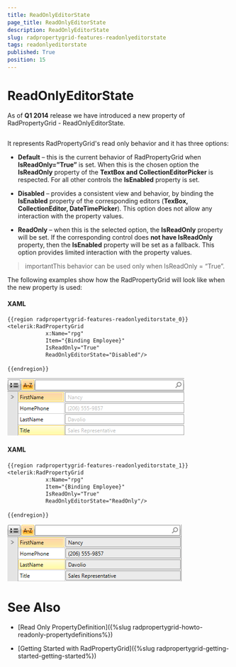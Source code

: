 ```yaml
---
title: ReadOnlyEditorState
page_title: ReadOnlyEditorState
description: ReadOnlyEditorState
slug: radpropertygrid-features-readonlyeditorstate
tags: readonlyeditorstate
published: True
position: 15
---
```


# ReadOnlyEditorState



As of __Q1 2014__ release we have introduced a new property of RadPropertyGrid - ReadOnlyEditorState.

## 

It represents RadPropertyGrid's read only behavior and it has three options:

* __Default__ – this is the current behavior of RadPropertyGrid when __IsReadOnly=”True”__ is set.  When this is the chosen option the __IsReadOnly__ property of the __TextBox and CollectionEditorPicker__ is respected. For all other controls the __IsEnabled__ property is set.
            

* __Disabled__ – provides a consistent view and behavior, by binding the __IsEnabled__ property of the corresponding editors (__TexBox, CollectionEditor, DateTimePicker__). This option does not allow any interaction with the property values.
            

* __ReadOnly__ – when this is the selected option, the __IsReadOnly__ property will be set. If the corresponding control does __not have IsReadOnly__ property, then the __IsEnabled__ property will be set as a fallback. This option provides limited interaction with the property values.
            

>importantThis behavior can be used only when IsReadOnly = “True”.
          

The following examples show how the RadPropertyGrid will look like when the new property is used:
        

#### __XAML__

	{{region radpropertygrid-features-readonlyeditorstate_0}}
	<telerik:RadPropertyGrid 
	            x:Name="rpg"
	            Item="{Binding Employee}"
	            IsReadOnly="True"
	            ReadOnlyEditorState="Disabled"/>
	
	{{endregion}}

![Rad Property Grid Disabled](images/RadPropertyGrid_Disabled.png)

#### __XAML__

	{{region radpropertygrid-features-readonlyeditorstate_1}}
	<telerik:RadPropertyGrid 
	            x:Name="rpg"
	            Item="{Binding Employee}"
	            IsReadOnly="True"
	            ReadOnlyEditorState="ReadOnly"/>
	
	{{endregion}}

![Rad Property Grid Read Only](images/RadPropertyGrid_ReadOnly.png)

# See Also

 * [Read Only PropertyDefinition]({%slug radpropertygrid-howto-readonly-propertydefinitions%})

 * [Getting Started with RadPropertyGrid]({%slug radpropertygrid-getting-started-getting-started%})
